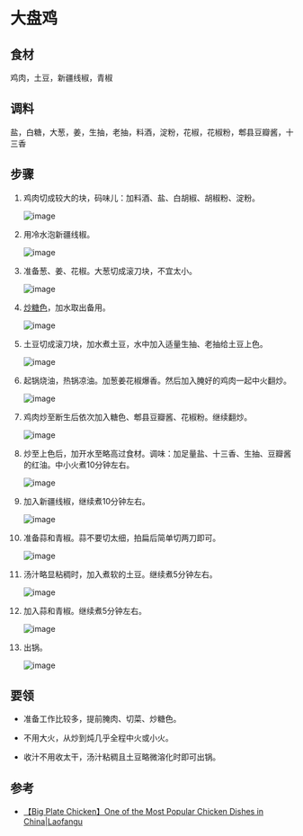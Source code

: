 # 大盘鸡

## 食材

鸡肉，土豆，新疆线椒，青椒

## 调料

盐，白糖，大葱，姜，生抽，老抽，料酒，淀粉，花椒，花椒粉，郫县豆瓣酱，十三香

## 步骤

1. 鸡肉切成较大的块，码味儿：加料酒、盐、白胡椒、胡椒粉、淀粉。

    ![image](码味儿.jpg)

1. 用冷水泡新疆线椒。

    ![image](泡线椒.jpg)

1. 准备葱、姜、花椒。大葱切成滚刀块，不宜太小。

    ![image](葱姜花椒.jpg)

1. [炒糖色](../技巧/炒糖色.MD)，加水取出备用。

    ![image](糖色.jpg)

1. 土豆切成滚刀块，加水煮土豆，水中加入适量生抽、老抽给土豆上色。

    ![image](煮土豆.jpg)

1. 起锅烧油，热锅凉油。加葱姜花椒爆香。然后加入腌好的鸡肉一起中火翻炒。

    ![image](炒鸡肉.jpg)

1. 鸡肉炒至断生后依次加入糖色、郫县豆瓣酱、花椒粉。继续翻炒。

    ![image](翻炒.jpg)

1. 炒至上色后，加开水至略高过食材。调味：加足量盐、十三香、生抽、豆瓣酱的红油。中小火煮10分钟左右。

    ![image](加水.jpg)

1. 加入新疆线椒，继续煮10分钟左右。

    ![image](加线椒.jpg)

1. 准备蒜和青椒。蒜不要切太细，拍扁后简单切两刀即可。

    ![image](蒜青椒.jpg)

1. 汤汁略显粘稠时，加入煮软的土豆。继续煮5分钟左右。

    ![image](加土豆.jpg)

1. 加入蒜和青椒。继续煮5分钟左右。

    ![image](加青椒蒜.jpg)

1. 出锅。

    ![image](大盘鸡.jpg)

## 要领

- 准备工作比较多，提前腌肉、切菜、炒糖色。

- 不用大火，从炒到炖几乎全程中火或小火。

- 收汁不用收太干，汤汁粘稠且土豆略微溶化时即可出锅。

## 参考

- [【Big Plate Chicken】One of the Most Popular Chicken Dishes in China|Laofangu](https://www.youtube.com/watch?v=TyHP0vlzZUI)
